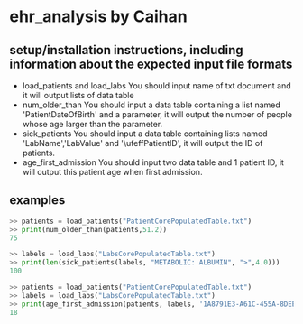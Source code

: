 # ehr_analysis by Caihan

## setup/installation instructions, including information about the expected input file formats
* load_patients and load_labs
    You should input name of txt document and it will output lists of data table 
* num_older_than
    You should input a data table containing a list named 'PatientDateOfBirth' and a parameter, it will output the number of people whose age larger than the parameter.
* sick_patients
    You should input a data table containing lists named 'LabName','LabValue' and '\ufeffPatientID', it will output the ID of patients.
* age_first_admission
    You should input two data table and 1 patient ID, it will output this patient age when first admission.


## examples
```python
>> patients = load_patients("PatientCorePopulatedTable.txt")
>> print(num_older_than(patients,51.2))
75
```

```python
>> labels = load_labs("LabsCorePopulatedTable.txt")
>> print(len(sick_patients(labels, "METABOLIC: ALBUMIN", ">",4.0)))
100
```

```python
>> patients = load_patients("PatientCorePopulatedTable.txt")
>> labels = load_labs("LabsCorePopulatedTable.txt")
>> print(age_first_admission(patients, labels, '1A8791E3-A61C-455A-8DEE-763EB90C9B2C'))
18
```
